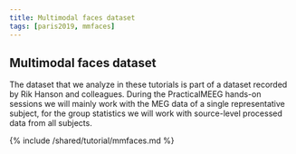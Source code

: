 ```yaml
---
title: Multimodal faces dataset
tags: [paris2019, mmfaces]
---
```


## Multimodal faces dataset

The dataset that we analyze in these tutorials is part of a dataset recorded by Rik Hanson and colleagues. During the PracticalMEEG hands-on sessions we will mainly work with the MEG data of a single representative subject, for the group statistics we will work with source-level processed data from all subjects.

{% include /shared/tutorial/mmfaces.md %}
